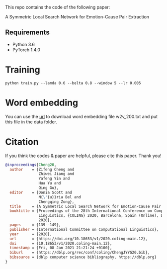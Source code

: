 This repo contains the code of the following paper:

A Symmetric Local Search Network for Emotion-Cause Pair Extraction

## Requirements

- Python 3.6
- PyTorch 1.4.0

# Training
```shell
python train.py --lamda 0.6 --belta 0.8 --window 5 --lr 0.005
```

# Word embedding
You can use the [url](https://github.com/NUSTM/ECPE/tree/master/data_combine) to download word embedding file w2v_200.txt and put this file in the data folder.

# Citation

If you think the codes & paper are helpful, please cite this paper. Thank you! 

``` bibtex
@inproceedings{Cheng20,
  author    = {Zifeng Cheng and
               Zhiwei Jiang and
               Yafeng Yin and
               Hua Yu and
               Qing Gu},
  editor    = {Donia Scott and
               N{\'{u}}ria Bel and
               Chengqing Zong},
  title     = {A Symmetric Local Search Network for Emotion-Cause Pair Extraction},
  booktitle = {Proceedings of the 28th International Conference on Computational
               Linguistics, {COLING} 2020, Barcelona, Spain (Online), December 8-13,
               2020},
  pages     = {139--149},
  publisher = {International Committee on Computational Linguistics},
  year      = {2020},
  url       = {https://doi.org/10.18653/v1/2020.coling-main.12},
  doi       = {10.18653/v1/2020.coling-main.12},
  timestamp = {Fri, 08 Jan 2021 21:21:24 +0100},
  biburl    = {https://dblp.org/rec/conf/coling/ChengJYYG20.bib},
  bibsource = {dblp computer science bibliography, https://dblp.org}
}
```


